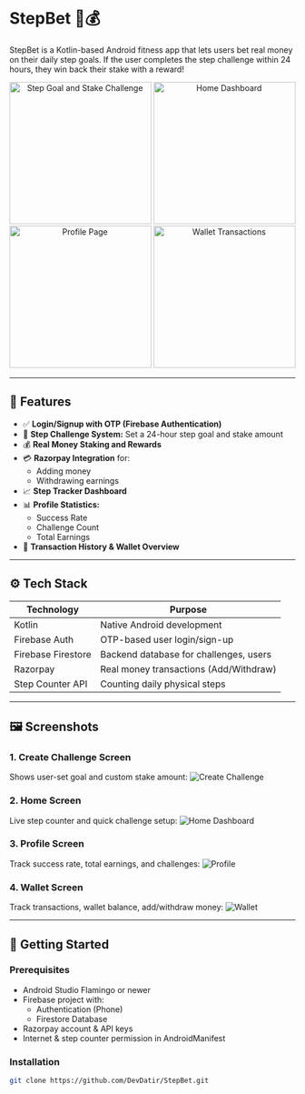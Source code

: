 # StepBet 🚶💰

StepBet is a Kotlin-based Android fitness app that lets users bet real money on their daily step goals. If the user completes the step challenge within 24 hours, they win back their stake with a reward!

<div align="center">
  <img src="stepbet_images/stepBet_challenge.jpg" alt="Step Goal and Stake Challenge" width="250"/>
  <img src="stepbet_images/stepBet_home.jpg" alt="Home Dashboard" width="250"/>
  <img src="stepbet_images/stepbet_profile.jpg" alt="Profile Page" width="250"/>
  <img src="stepbet_images/stepbet_wallet.jpg" alt="Wallet Transactions" width="250"/>
</div>

---

## 🔑 Features

- ✅ **Login/Signup with OTP (Firebase Authentication)**
- 🏃 **Step Challenge System:** Set a 24-hour step goal and stake amount
- 💰 **Real Money Staking and Rewards**
- 💳 **Razorpay Integration** for:
  - Adding money
  - Withdrawing earnings
- 📈 **Step Tracker Dashboard**
- 📊 **Profile Statistics:**
  - Success Rate
  - Challenge Count
  - Total Earnings
- 🔁 **Transaction History & Wallet Overview**

---

## ⚙️ Tech Stack

| Technology      | Purpose                                |
|------------------|----------------------------------------|
| Kotlin           | Native Android development             |
| Firebase Auth    | OTP-based user login/sign-up           |
| Firebase Firestore | Backend database for challenges, users |
| Razorpay         | Real money transactions (Add/Withdraw) |
| Step Counter API | Counting daily physical steps          |

---

## 🖼 Screenshots

### 1. Create Challenge Screen
Shows user-set goal and custom stake amount:
![Create Challenge](stepbet_images/stepBet_challenge.jpg)

### 2. Home Screen
Live step counter and quick challenge setup:
![Home Dashboard](stepbet_images/stepBet_home.jpg)

### 3. Profile Screen
Track success rate, total earnings, and challenges:
![Profile](stepbet_images/stepbet_profile.jpg)

### 4. Wallet Screen
Track transactions, wallet balance, add/withdraw money:
![Wallet](stepbet_images/stepbet_wallet.jpg)

---

## 🚀 Getting Started

### Prerequisites

- Android Studio Flamingo or newer
- Firebase project with:
  - Authentication (Phone)
  - Firestore Database
- Razorpay account & API keys
- Internet & step counter permission in AndroidManifest

### Installation

```bash
git clone https://github.com/DevDatir/StepBet.git
